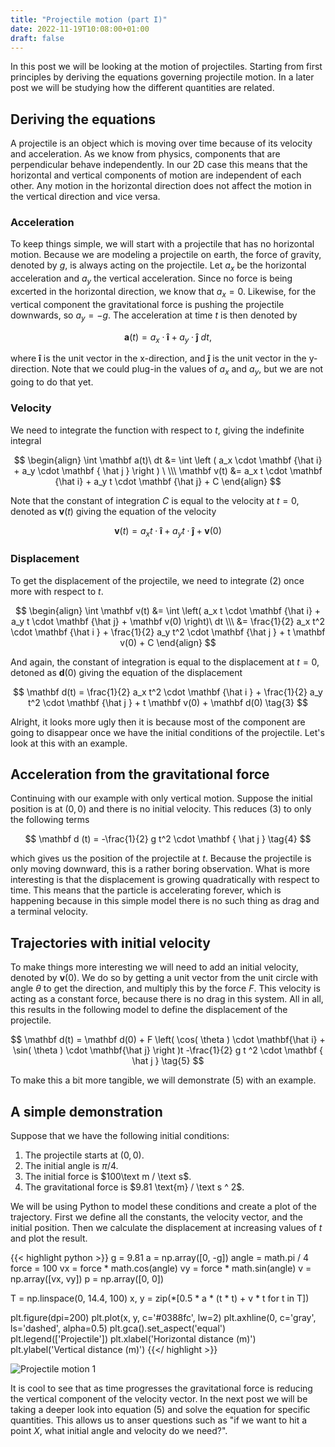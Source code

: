 ```yaml
---
title: "Projectile motion (part I)"
date: 2022-11-19T10:08:00+01:00
draft: false
---
```


In this post we will be looking at the motion of projectiles. 
Starting from first principles by deriving the equations governing projectile motion. 
In a later post we will be studying how the different quantities are related.

## Deriving the equations

A projectile is an object which is moving over time because of its velocity and acceleration. As we know from physics, components that are perpendicular behave independently. 
In our 2D case this means that the horizontal and vertical components of motion are independent of each other. 
Any motion in the horizontal direction does not affect the motion in the vertical direction and vice versa.

### Acceleration

To keep things simple, we will start with a projectile that has no horizontal motion. 
Because we are modeling a projectile on earth, the force of gravity, denoted by $g$, is always acting on the projectile. 
Let $a_x$ be the horizontal acceleration and $a_y$ the vertical acceleration.
Since no force is being excerted in the horizontal direction, we know that $a_x = 0$.
Likewise, for the vertical component the gravitational force is pushing the projectile downwards, so $a_y = -g$.
The acceleration at time $t$ is then denoted by

$$
\mathbf a(t) = a_x \cdot \mathbf {\hat i} + a_y \cdot \mathbf { \hat j }\ dt, \tag{1}
$$

where $\mathbf {\hat i}$ is the unit vector in the x-direction, and $\mathbf {\hat j}$ is the unit vector in the y-direction.
Note that we could plug-in the values of $a_x$ and $a_y$, but we are not going to do that yet.

### Velocity

We need to integrate the function with respect to $t$, giving the indefinite integral

$$
\begin{align}
\int \mathbf a(t)\ dt &= \int \left ( a_x \cdot \mathbf {\hat i} + a_y \cdot \mathbf { \hat j } \right ) \  \\\
 \mathbf v(t) &= a_x t \cdot \mathbf {\hat i} + a_y t \cdot \mathbf {\hat j} + C
\end{align} 
$$

Note that the constant of integration $C$ is equal to the velocity at $t=0$, denoted as $\mathbf v(t)$ giving the equation of the velocity

$$
\mathbf v(t) = a_x t \cdot \mathbf {\hat i} + a_y t \cdot \mathbf {\hat j} + \mathbf v(0) \tag{2}
$$

### Displacement

To get the displacement of the projectile, we need to integrate (2) once more with respect to $t$.

$$
\begin{align}
\int \mathbf v(t) &= \int \left( a_x t \cdot \mathbf {\hat i} + a_y t \cdot \mathbf {\hat j} + \mathbf v(0) \right)\ dt \\\
&= \frac{1}{2} a_x t^2 \cdot \mathbf {\hat i } + \frac{1}{2} a_y t^2 \cdot \mathbf {\hat j } + t \mathbf v(0) + C
\end{align}
$$

And again, the constant of integration is equal to the displacement at $t=0$, detoned as $\mathbf d(0)$ giving the equation of the displacement

$$
\mathbf d(t) = \frac{1}{2} a_x t^2 \cdot \mathbf {\hat i } + \frac{1}{2} a_y t^2 \cdot \mathbf {\hat j } + t \mathbf v(0) + \mathbf d(0) \tag{3}
$$

Alright, it looks more ugly then it is because most of the component are going to disappear once we have the initial conditions of the projectile. 
Let's look at this with an example.

## Acceleration from the gravitational force

Continuing with our example with only vertical motion. Suppose the initial position is at $(0, 0)$ and there is no initial velocity. 
This reduces (3) to only the following terms

$$
\mathbf d (t) = -\frac{1}{2} g t^2 \cdot \mathbf { \hat j } \tag{4}
$$

which gives us the position of the projectile at $t$. 
Because the projectile is only moving downward, this is a rather boring observation.
What is more interesting is that the displacement is growing quadratically with respect to time. 
This means that the particle is accelerating forever, which is happening because in this simple model there is no such thing as drag and a terminal velocity.

## Trajectories with initial velocity

To make things more interesting we will need to add an initial velocity, denoted by $\mathbf v(0)$. 
We do so by getting a unit vector from the unit circle with angle $\theta$ to get the direction, and multiply this by the force $F$.
This velocity is acting as a constant force, because there is no drag in this system.
All in all, this results in the following model to define the displacement of the projectile.

$$
\mathbf d(t) = \mathbf d(0) + F \left( \cos( \theta ) \cdot \mathbf{\hat i} +  \sin( \theta ) \cdot \mathbf{\hat j}  \right )t  -\frac{1}{2} g t ^2 \cdot \mathbf { \hat j } \tag{5}
$$

To make this a bit more tangible, we will demonstrate (5) with an example. 

## A simple demonstration

Suppose that we have the following initial conditions:

 1. The projectile starts at $(0, 0)$.
 2. The initial angle is $\pi / 4$.
 3. The initial force is $100\text m / \text s$.
 4. The gravitational force is $9.81 \text{m} / \text s ^ 2$.

We will be using Python to model these conditions and create a plot of the trajectory.
First we define all the constants, the velocity vector, and the initial position.
Then we calculate the displacement at increasing values of $t$ and plot the result.

{{< highlight python >}}
g = 9.81
a = np.array([0, -g])
angle = math.pi / 4
force = 100
vx = force * math.cos(angle)
vy = force * math.sin(angle)
v = np.array([vx, vy])
p = np.array([0, 0])

T = np.linspace(0, 14.4, 100)
x, y = zip(*[0.5 * a * (t * t) + v * t for t in T])

plt.figure(dpi=200)
plt.plot(x, y, c='#0388fc', lw=2)
plt.axhline(0, c='gray', ls='dashed', alpha=0.5)
plt.gca().set_aspect('equal')
plt.legend(['Projectile'])
plt.xlabel('Horizontal distance (m)')
plt.ylabel('Vertical distance (m)')
{{</ highlight >}}

![Projectile motion 1](/projectile-1.png)

It is cool to see that as time progresses the gravitational force is reducing the vertical component of the velocity vector.
In the next post we will be taking a deeper look into equation (5) and solve the equation for specific quantities. 
This allows us to anser questions such as "if we want to hit a point $X$, what initial angle and velocity do we need?".
